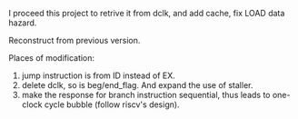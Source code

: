 I proceed this project to retrive it from dclk, and add cache, fix LOAD data hazard. 

Reconstruct from previous version. 

Places of modification: 
  1. jump instruction is from ID instead of EX. 
  2. delete dclk, so is beg/end_flag. And expand the use of staller. 
  3. make the response for branch instruction sequential, thus leads to one-clock cycle bubble (follow riscv's design). 